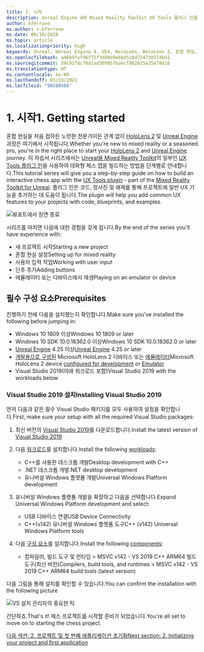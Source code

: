 ```yaml
---
title: 1. 시작
description: Unreal Engine 4와 Mixed Reality Toolkit UX Tools 플러그 인을 사용하여 체스 앱을 만드는 자습서 시리즈 1/6부
author: hferrone
ms.author: v-hferrone
ms.date: 06/10/2020
ms.topic: article
ms.localizationpriority: high
keywords: Unreal, Unreal Engine 4, UE4, HoloLens, HoloLens 2, 혼합 현실, 자습서, 시작, mrtk, uxt, UX Tools, 설명서, 혼합 현실 헤드셋, windows mixed reality 헤드셋, 가상 현실 헤드셋
ms.openlocfilehash: a46b9fef96f75f3d80b9ebbd5cbd724730374b41
ms.sourcegitcommit: 59c91f8c70d1ad30995fba6cf862615e25e78d10
ms.translationtype: HT
ms.contentlocale: ko-KR
ms.lasthandoff: 03/19/2021
ms.locfileid: "98580566"
---
```

# <a name="1-getting-started"></a><span data-ttu-id="52e88-104">1. 시작</span><span class="sxs-lookup"><span data-stu-id="52e88-104">1. Getting started</span></span>

<span data-ttu-id="52e88-105">혼합 현실을 처음 접하든 노련한 전문가이든 관계 없이 [HoloLens 2](../../../index.yml) 및 [Unreal Engine](https://www.unrealengine.com/en-US/) 과정은 여기에서 시작됩니다.</span><span class="sxs-lookup"><span data-stu-id="52e88-105">Whether you're new to mixed reality or a seasoned pro, you're in the right place to start your [HoloLens 2](../../../index.yml) and [Unreal Engine](https://www.unrealengine.com/en-US/) journey.</span></span> <span data-ttu-id="52e88-106">이 자습서 시리즈에서는 [Unreal용 Mixed Reality Toolkit](https://github.com/microsoft/MixedRealityToolkit-Unreal)의 일부인 [UX Tools 플러그 인](https://github.com/microsoft/MixedReality-UXTools-Unreal)을 사용하여 대화형 체스 앱을 빌드하는 방법을 단계별로 안내합니다.</span><span class="sxs-lookup"><span data-stu-id="52e88-106">This tutorial series will give you a step-by-step guide on how to build an interactive chess app with the [UX Tools plugin](https://github.com/microsoft/MixedReality-UXTools-Unreal) - part of the [Mixed Reality Toolkit for Unreal](https://github.com/microsoft/MixedRealityToolkit-Unreal).</span></span> <span data-ttu-id="52e88-107">플러그 인은 코드, 청사진 및 예제를 통해 프로젝트에 일반 UX 기능을 추가하는 데 도움이 됩니다.</span><span class="sxs-lookup"><span data-stu-id="52e88-107">The plugin will help you add common UX features to your projects with code, blueprints, and examples.</span></span> 

![뷰포트에서 장면 종료](images/unreal-uxt/5-endscene.PNG)

<span data-ttu-id="52e88-109">시리즈를 마치면 다음에 대한 경험을 갖게 됩니다.</span><span class="sxs-lookup"><span data-stu-id="52e88-109">By the end of the series you'll have experience with:</span></span>
* <span data-ttu-id="52e88-110">새 프로젝트 시작</span><span class="sxs-lookup"><span data-stu-id="52e88-110">Starting a new project</span></span>
* <span data-ttu-id="52e88-111">혼합 현실 설정</span><span class="sxs-lookup"><span data-stu-id="52e88-111">Setting up for mixed reality</span></span>
* <span data-ttu-id="52e88-112">사용자 입력 작업</span><span class="sxs-lookup"><span data-stu-id="52e88-112">Working with user input</span></span>
* <span data-ttu-id="52e88-113">단추 추가</span><span class="sxs-lookup"><span data-stu-id="52e88-113">Adding buttons</span></span>
* <span data-ttu-id="52e88-114">에뮬레이터 또는 디바이스에서 재생</span><span class="sxs-lookup"><span data-stu-id="52e88-114">Playing on an emulator or device</span></span>

## <a name="prerequisites"></a><span data-ttu-id="52e88-115">필수 구성 요소</span><span class="sxs-lookup"><span data-stu-id="52e88-115">Prerequisites</span></span>

<span data-ttu-id="52e88-116">진행하기 전에 다음을 설치했는지 확인합니다.</span><span class="sxs-lookup"><span data-stu-id="52e88-116">Make sure you've installed the following before jumping in:</span></span>
* <span data-ttu-id="52e88-117">Windows 10 1809 이상</span><span class="sxs-lookup"><span data-stu-id="52e88-117">Windows 10 1809 or later</span></span>
* <span data-ttu-id="52e88-118">Windows 10 SDK 10.0.18362.0 이상</span><span class="sxs-lookup"><span data-stu-id="52e88-118">Windows 10 SDK 10.0.18362.0 or later</span></span>
* <span data-ttu-id="52e88-119">[Unreal Engine](https://www.unrealengine.com/en-US/get-now) 4.25 이상</span><span class="sxs-lookup"><span data-stu-id="52e88-119">[Unreal Engine](https://www.unrealengine.com/en-US/get-now) 4.25 or later</span></span>
* <span data-ttu-id="52e88-120">[개발용으로 구성된](../../platform-capabilities-and-apis/using-visual-studio.md#enabling-developer-mode) Microsoft HoloLens 2 디바이스 또는 [에뮬레이터](../../platform-capabilities-and-apis/using-the-hololens-emulator.md#hololens-2-emulator-overview)</span><span class="sxs-lookup"><span data-stu-id="52e88-120">Microsoft HoloLens 2 device [configured for development](../../platform-capabilities-and-apis/using-visual-studio.md#enabling-developer-mode) or [Emulator](../../platform-capabilities-and-apis/using-the-hololens-emulator.md#hololens-2-emulator-overview)</span></span>
* <span data-ttu-id="52e88-121">Visual Studio 2019(아래 워크로드 포함)</span><span class="sxs-lookup"><span data-stu-id="52e88-121">Visual Studio 2019 with the workloads below</span></span>

### <a name="installing-visual-studio-2019"></a><span data-ttu-id="52e88-122">Visual Studio 2019 설치</span><span class="sxs-lookup"><span data-stu-id="52e88-122">Installing Visual Studio 2019</span></span>

<span data-ttu-id="52e88-123">먼저 다음과 같은 필수 Visual Studio 패키지를 모두 사용하여 설정을 확인합니다.</span><span class="sxs-lookup"><span data-stu-id="52e88-123">First, make sure your setup with all the required Visual Studio packages:</span></span>
1. <span data-ttu-id="52e88-124">최신 버전의 [Visual Studio 2019](https://visualstudio.microsoft.com/downloads/)를 다운로드합니다.</span><span class="sxs-lookup"><span data-stu-id="52e88-124">Install the latest version of [Visual Studio 2019](https://visualstudio.microsoft.com/downloads/)</span></span>
1. <span data-ttu-id="52e88-125">다음 [워크로드](/visualstudio/install/modify-visual-studio#modify-workloads)를 설치합니다.</span><span class="sxs-lookup"><span data-stu-id="52e88-125">Install the following [workloads](/visualstudio/install/modify-visual-studio#modify-workloads):</span></span>
    * <span data-ttu-id="52e88-126">C++를 사용한 데스크톱 개발</span><span class="sxs-lookup"><span data-stu-id="52e88-126">Desktop development with C++</span></span>
    * <span data-ttu-id="52e88-127">.NET 데스크톱 개발</span><span class="sxs-lookup"><span data-stu-id="52e88-127">.NET desktop development</span></span>
    * <span data-ttu-id="52e88-128">유니버설 Windows 플랫폼 개발</span><span class="sxs-lookup"><span data-stu-id="52e88-128">Universal Windows Platform development</span></span>
1. <span data-ttu-id="52e88-129">유니버설 Windows 플랫폼 개발을 확장하고 다음을 선택합니다.</span><span class="sxs-lookup"><span data-stu-id="52e88-129">Expand Universal Windows Platform development and select:</span></span> 
    * <span data-ttu-id="52e88-130">USB 디바이스 연결</span><span class="sxs-lookup"><span data-stu-id="52e88-130">USB Device Connectivity</span></span>
    * <span data-ttu-id="52e88-131">C++(v142) 유니버설 Windows 플랫폼 도구</span><span class="sxs-lookup"><span data-stu-id="52e88-131">C++ (v142) Universal Windows Platform tools</span></span>

1. <span data-ttu-id="52e88-132">다음 [구성 요소](/visualstudio/install/modify-visual-studio#modify-individual-components)를 설치합니다.</span><span class="sxs-lookup"><span data-stu-id="52e88-132">Install the following [components](/visualstudio/install/modify-visual-studio#modify-individual-components):</span></span>
    * <span data-ttu-id="52e88-133">컴파일러, 빌드 도구 및 런타임 > MSVC v142 - VS 2019 C++ ARM64 빌드 도구(최신 버전)</span><span class="sxs-lookup"><span data-stu-id="52e88-133">Compilers, build tools, and runtimes > MSVC v142 - VS 2019 C++ ARM64 build tools (latest version)</span></span>

<span data-ttu-id="52e88-134">다음 그림을 통해 설치를 확인할 수 있습니다.</span><span class="sxs-lookup"><span data-stu-id="52e88-134">You can confirm the installation with the following picture</span></span>

![VS 설치 관리자의 중요한 틱](images/unreal-uxt/1-install-the-tools.png)

<span data-ttu-id="52e88-136">간단하죠.</span><span class="sxs-lookup"><span data-stu-id="52e88-136">That's it!</span></span> <span data-ttu-id="52e88-137">체스 프로젝트를 시작할 준비가 되었습니다.</span><span class="sxs-lookup"><span data-stu-id="52e88-137">You're all set to move on to starting the chess project.</span></span>

[<span data-ttu-id="52e88-138">다음 섹션: 2. 프로젝트 및 첫 번째 애플리케이션 초기화</span><span class="sxs-lookup"><span data-stu-id="52e88-138">Next section: 2. Initializing your project and first application</span></span>](unreal-uxt-ch2.md)
